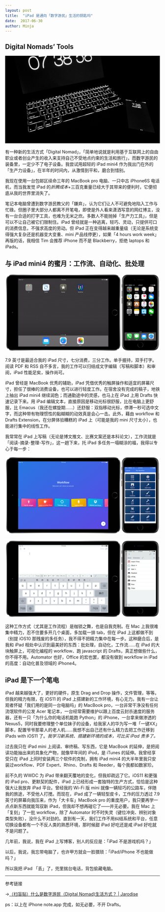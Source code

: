 ```yaml
---
layout: post
title:  "iPad 是通向「数字游民」生活的钥匙吗"
date:  2017-06-30
author: Minja
---
```


## Digital Nomads’ Tools

![title](https://raw.githubusercontent.com/BlackwinMin/blackwinmin.github.io/master/lib/2017-06-30-iPad-是通向「数字游民」生活的钥匙吗/5953a3dbdc7c1.jpg)

有一种新的生活方式「Digital Nomad」，「简单地说就是利用基于互联网上的自由职业或者创业产生的收入来支持自己不受地点约束的生活和旅行」，而数字游民的装备里，一定少不了电子设备。我尝试用超轻的 iPad mini4 作为我出门在外的「生产力设备」，在半年的时间内，从激情到平和，磨合到惜别。

我现在使用一台包邮区续命三年的 MacBook pro 电脑、一只中古 iPhone6S 电话机，而当我发觉 iPad 的*折腾成本*+三百克重量已经大于其带来的便利时，它便彻底从我的世界里消失了。

笔记本电脑曾遭到数字游民教父的「嫌弃」，认为它们让人不可避免地陷入工作与忙碌。但圈子里大部分人都离不开笔电，即使是外人看来潇洒写意的网红博主，没有一台合适的打字工具，也难为无米之炊。多数人不能抛掉「生产力工具」，但是可以不让自己被它们限制住。iPad 曾经就是一种逃离，轻巧、灵动，只提供可口的消费信息，不强求高度的劳动。但 iPad 正在变得越来越重量级（无论是系统变得强大复杂还是机器变大变重、mini 产品线停更），如果「4 hours work week」再版的话，我相信 Tim 会推荐 iPhone 而不是 Blackberry，拒绝 laptops 和 iPads。

## 与 iPad mini4 的蜜月：工作流、自动化、批处理

![title](https://raw.githubusercontent.com/BlackwinMin/blackwinmin.github.io/master/lib/2017-06-30-iPad-是通向「数字游民」生活的钥匙吗/5953a3fa1743f.png)

7.9 英寸是最适合我的 iPad 尺寸，七分消费，三分工作。单手握持，双手打字。阅读 PDF 和 RSS 自不多言，我的工作可以归结成文字编辑（写稿和脚本）和审阅，iPad 性能足矣，操作尚可。

iPad 曾经是 MacBook 优秀的辅助，iPad 凭借优秀的触屏操作和适宜的屏幕尺寸，担任了很棒的消费设备，也可以进行轻度工作。在宿舍没有完成的稿子，地铁上抽出 iPad mini4 继续润色；而通勤途中的灵感，也马上在 iPad 上用 Drafts 快速记录下来。用 iPad 编辑文本，直接原因是移动光标很舒服，比在电脑上更舒服，比 Emacus（我还在螺旋期……）还舒服：双指移动光标，停滞一秒可选中文字，而这种带有物理惯性的黏糊糊的动效真是会心一击。此外，藉由 workflow 和 Drafts Extension，在分屏体验糟糕的 iPad 上（可能是我的 mini 尺寸太小），也能进行集中的线性工作。

我常常在 iPad 上写稿（无论是博文推文、比赛文案还是本科论文），工作流就是「阅读-摘录-整理-写作」，这一趟下来，托 iPad 多任务一塌糊涂的福，我得以专心于每一步：

![title](https://raw.githubusercontent.com/BlackwinMin/blackwinmin.github.io/master/lib/2017-06-30-iPad-是通向「数字游民」生活的钥匙吗/5953a3f0eab72.png)

![title](https://raw.githubusercontent.com/BlackwinMin/blackwinmin.github.io/master/lib/2017-06-30-iPad-是通向「数字游民」生活的钥匙吗/5953a3e82b61e.png)

这种工作方式（尤其是工作流程）是枷锁之舞，也是自我克制。在 Mac 上我很难集中精力，忍不住要多开几个桌面，多加载一排 tab，但在 iPad 上这都做不到（别提 iOS10 那残废的多任务），我不得不把精力集中在每一步。这种磨合后，是我和 iPad 相处中认识到最美好的东西：批处理，自动化，工作流……在 iPad 的大块触屏上，可视化编程的 workflow、跑 javascript 的 Drafts，真正想做些什么，你不得不用。Automator 也好，Office 的宏也罢，都没有做到 workflow in iPad 的高度：自动化普及领域的 iPhone4。

## iPad 是下一个笔电

iPad 越来越强大了，更好的硬件，原生 Drag and Drop 操作，文件管理，等等。但我的精力有限，在 iOS11 的 iPad 上搭建新的工作环境，有心无力。我有一台让观者怀疑「我们用的是同一台电脑吗」的 MacBook pro，一台非常干净没有任何流氓软件的公发 Acer 笔记本，一台经常需要维护以跟上百度云封杀速度的服务器，还有一只「为什么你的电话机能跑 Python」的 iPhone，一台拿来做渗透的 Nexus5，同时我要修理整个单位妹子的设备，给我家人的华为写一堆「一键XX」脚本，配置爷爷那辈人的老人机……我想不出自己还有什么精力去把工作迁移到 iPads with iOS11 了。*我学习新系统、搭建新环境的成本，可比买 iPad 贵多了。*

过去我只在 iPad mini 上阅读、审终稿、写东西，它是 MacBook 的延伸，是把阅读功能抽出来的具象化产物，就像早年间的 iPod，是 iTunes 的延伸。我曾经享受只在 iPad 上同时安装两三个软件的克制，拥有 iPad mini4 的大半年里我只安装过workflow、PDF Expert、Rhino、Drafts 和 Reeder，每个我都如数家珍。

前不久的 WWDC 为 iPad 带来翻天覆地的变化，但我却疏远了它。iOS11 和更强的 iPad pro、更默契的配件，iPad 上已经形成一套独特的生产方式，恰恰是这种强大让我放弃 iPad 平台。曾经我的 Wi-Fi 版 mini 就像一辆轻巧的公路车，伴随我的旅途，不受他人打搅。而现在，iPad 成了一辆轻型皮卡，工作的压力透过 7.9 英寸的屏幕向我压来，作为「大卡车」MacBook pro 的重度用户，我只要再学一点点新东西就能驾驭新 iPad，但我却不想再碰它了——并无必要。我在 Mac 上「复刻」了一批 workflow，除了 Automator 时不时失灵（键位冲突、辨别对象类型失败），没什么不对劲的。直到有一天，我们工作不用纠结系统和平台，任意切换设备都有一个不反人类的熟悉环境，那时候甜 iPad 好吃还是咸 iPad 好吃就不是问题了。

几年前，我说，我在 iPad 上写博客，别人的反应是：「iPad 不是游戏机吗？」

以后，我说，我忘带电脑了，也许甲方就会一脸猥琐：「iPad/iPhone 不也能做吗？」

所以我把 iPad 「丢」了，兜里揣台电话，背包偷藏电脑。

***

参考链接

→[（扫盲贴）什么是数字游民（Digital Nomad)生活方式？ | Jarodise](http://jarodise.com/definition/)

ps：以上在 iPhone note.app 完成，如无必要，不开 Drafts。
